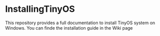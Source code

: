 # InstallingTinyOS
This repository provides a full documentation to install TinyOS system on Windows. You can finde the installation guide in the Wiki page
